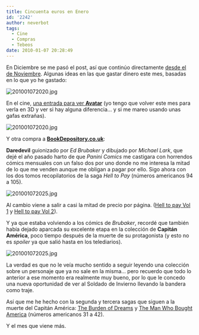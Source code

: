 ```yaml
---
title: Cincuenta euros en Enero
id: '2242'
author: neverbot
tags:
  - Cine
  - Compras
  - Tebeos
date: 2010-01-07 20:28:49
---
```


En Diciembre se me pasó el post, así que continúo directamente [desde el de Noviembre](http://localhost:8000/tebeos/cincuenta-euros-en-noviembre/). Algunas ideas en las que gastar dinero este mes, basadas en lo que yo he gastado:

![201001072020.jpg](./201001072020.jpg)

En el cine, [una entrada para ver **Avatar**](http://localhost:8000/cine/avatar-de-james-cameron/) (yo tengo que volver este mes para verla en 3D y ver si hay alguna diferencia... y si me mareo usando unas gafas extrañas).

![201001072020.jpg](./2010010720201.jpg)

Y otra compra a [**BookDepository.co.uk**](http://www.bookdepository.co.uk/):

**Daredevil** guionizado por _Ed Brubaker_ y dibujado por _Michael Lark_, que dejé el año pasado harto de que _Panini Comics_ me castigara con horrendos cómics mensuales con un falso dos por uno donde no me interesa la mitad de lo que me venden aunque me obligan a pagar por ello. Sigo ahora con los dos tomos recopilatorios de la saga _Hell to Pay_ (números americanos 94 a 105).

![201001072025.jpg](./201001072025.jpg)

Al cambio viene a salir a casi la mitad de precio por página. ([Hell to pay Vol 1](http://www.bookdepository.co.uk/book/9780785124849/) y [Hell to pay Vol 2](http://www.bookdepository.co.uk/book/9780785128151/)).

Y ya que estaba volviendo a los cómics de _Brubaker_, recordé que también había dejado aparcada su excelente etapa en la colección de **Capitán América**, poco tiempo después de la muerte de su protagonista (y esto no es _spoiler_ ya que salió hasta en los telediarios).

![201001072025.jpg](./2010010720251.jpg)

La verdad es que no le veía mucho sentido a seguir leyendo una colección sobre un personaje que ya no sale en la misma... pero recuerdo que todo lo anterior a ese momento era realmente muy bueno, por lo que le concedo una nueva oportunidad de ver al Soldado de Invierno llevando la bandera como traje.

Así que me he hecho con la segunda y tercera sagas que siguen a la muerte del Capitán América: [The Burden of Dreams](http://www.bookdepository.co.uk/book/9780785124245/) y [The Man Who Bought America](http://www.bookdepository.co.uk/book/9780785129714/) (números americanos 31 a 42).

Y el mes que viene más.